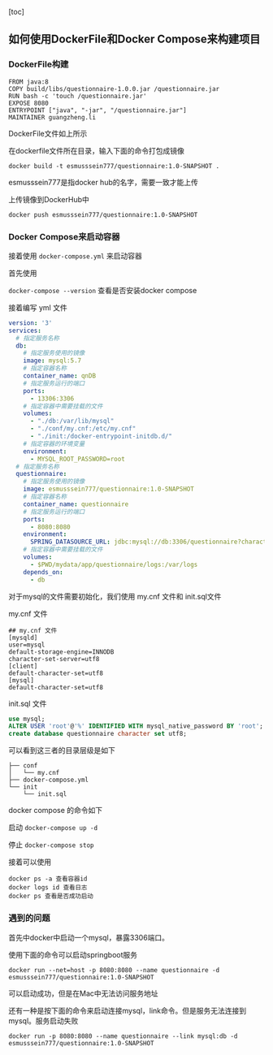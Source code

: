[toc]

## 如何使用DockerFile和Docker Compose来构建项目

### DockerFile构建

```shell
FROM java:8
COPY build/libs/questionnaire-1.0.0.jar /questionnaire.jar
RUN bash -c 'touch /questionnaire.jar'
EXPOSE 8080
ENTRYPOINT ["java", "-jar", "/questionnaire.jar"]
MAINTAINER guangzheng.li
```

DockerFile文件如上所示



在dockerfile文件所在目录，输入下面的命令打包成镜像

`docker build -t esmusssein777/questionnaire:1.0-SNAPSHOT .`

esmusssein777是指docker hub的名字，需要一致才能上传



上传镜像到DockerHub中

`docker push esmusssein777/questionnaire:1.0-SNAPSHOT ` 



### Docker Compose来启动容器

接着使用 `docker-compose.yml` 来启动容器

首先使用

`docker-compose --version` 查看是否安装docker compose

接着编写 yml 文件

```yml
version: '3'
services:
  # 指定服务名称
  db:
    # 指定服务使用的镜像
    image: mysql:5.7
    # 指定容器名称
    container_name: qnDB
    # 指定服务运行的端口
    ports:
      - 13306:3306
    # 指定容器中需要挂载的文件
    volumes:
      - "./db:/var/lib/mysql"
      - "./conf/my.cnf:/etc/my.cnf"
      - "./init:/docker-entrypoint-initdb.d/"
    # 指定容器的环境变量
    environment:
      - MYSQL_ROOT_PASSWORD=root
  # 指定服务名称
  questionnaire:
    # 指定服务使用的镜像
    image: esmusssein777/questionnaire:1.0-SNAPSHOT
    # 指定容器名称
    container_name: questionnaire
    # 指定服务运行的端口
    ports:
      - 8080:8080
    environment:
      SPRING_DATASOURCE_URL: jdbc:mysql://db:3306/questionnaire?characterEncoding=UTF-8&connectionCollation=utf8mb4_bin
    # 指定容器中需要挂载的文件
    volumes:
      - $PWD/mydata/app/questionnaire/logs:/var/logs
    depends_on:
      - db
```

对于mysql的文件需要初始化，我们使用 my.cnf 文件和 init.sql文件

my.cnf 文件

```
## my.cnf 文件
[mysqld]
user=mysql
default-storage-engine=INNODB
character-set-server=utf8
[client]
default-character-set=utf8
[mysql]
default-character-set=utf8
```

init.sql 文件

```sql
use mysql;
ALTER USER 'root'@'%' IDENTIFIED WITH mysql_native_password BY 'root';
create database questionnaire character set utf8;
```

可以看到这三者的目录层级是如下

```
├── conf
│   └── my.cnf
├── docker-compose.yml
└── init
    └── init.sql
```



 docker compose 的命令如下

启动 `docker-compose up -d`

停止 `docker-compose stop`



接着可以使用

```
docker ps -a 查看容器id
docker logs id 查看日志
docker ps 查看是否成功启动
```



### 遇到的问题

首先中docker中启动一个mysql，暴露3306端口。

使用下面的命令可以启动springboot服务

`docker run --net=host -p 8080:8080 --name questionnaire -d esmusssein777/questionnaire:1.0-SNAPSHOT`

可以启动成功，但是在Mac中无法访问服务地址



还有一种是按下面的命令来启动连接mysql，link命令。但是服务无法连接到mysql。服务启动失败

`docker run -p 8080:8080 --name questionnaire --link mysql:db -d esmusssein777/questionnaire:1.0-SNAPSHOT`

